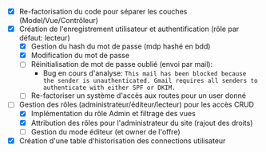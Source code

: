- [x] Re-factorisation du code pour séparer les couches (Model/Vue/Contrôleur)
- [x] Création de l'enregistrement utilisateur et authentification (rôle par défaut: lecteur)
  - [x] Gestion du hash du mot de passe (mdp hashé en bdd)
  - [x] Modification du mot de passe
  - [ ] Réinitialisation de mot de passe oublié (envoi par mail):
    - Bug en cours d'analyse: `This mail has been blocked because the sender is unauthenticated. Gmail requires all senders to authenticate with either SPF or DKIM.`
  - [ ] Re-factoriser un système d'accès aux routes pour un user donné
- [ ] Gestion des rôles (administrateur/éditeur/lecteur) pour les accès CRUD
  - [x] Implémentation du rôle Admin et filtrage des vues
  - [x] Attribution des rôles pour l'administrateur du site (rajout des droits)
  - [ ] Gestion du mode éditeur (et owner de l'offre)
- [x] Création d'une table d'historisation des connections utilisateur